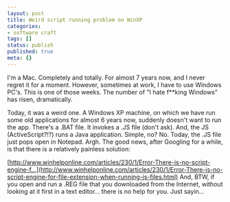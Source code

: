 ```yaml
---
layout: post
title: Weird script running problem on WinXP
categories:
- software craft
tags: []
status: publish
published: true
meta: {}
---
```


I'm a Mac. Completely and totally. For almost 7 years now, and I never regret it for a moment. However, sometimes at work, I have to use Windows PC's. This is one of those weeks. The number of "I hate f**king Windows" has risen, dramatically.

 Today, it was a weird one. A Windows XP machine, on which we have run some old applications for almost 6 years now, suddenly doesn't want to run the app. 
 There's a .BAT file. It invokes a .JS file (don't ask). And, the JS (ActiveScript?!?) runs a Java application. Simple, no? No. Today, the .JS file just pops open in Notepad. Argh. The good news, after Googling for a while, is that there is a relatively painless solution: 
 
[http://www.winhelponline.com/articles/230/1/Error-There-is-no-script-engine-f...](http://www.winhelponline.com/articles/230/1/Error-There-is-no-script-engine-for-file-extension-when-running-js-files.html) 
 And, BTW, if you open and run a .REG file that you downloaded from the Internet, without looking at it first in a text editor... there is no help for you. Just sayin...
